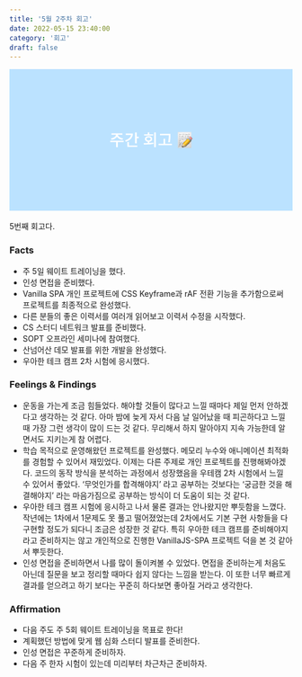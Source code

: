 ```yaml
---
title: '5월 2주차 회고'
date: 2022-05-15 23:40:00
category: '회고'
draft: false
---
```


<div align="center">
  <img src="../../assets/retrospect.png">
</div>

5번째 회고다.

### Facts

- 주 5일 웨이트 트레이닝을 했다.
- 인성 면접을 준비했다.
- Vanilla SPA 개인 프로젝트에 CSS Keyframe과 rAF 전환 기능을 추가함으로써 프로젝트를 최종적으로 완성했다.
- 다른 분들의 좋은 이력서를 여러개 읽어보고 이력서 수정을 시작했다.
- CS 스터디 네트워크 발표를 준비했다.
- SOPT 오프라인 세미나에 참여했다.
- 산넘어산 데모 발표를 위한 개발을 완성했다.
- 우아한 테크 캠프 2차 시험에 응시했다.

### Feelings & Findings

- 운동을 가는게 조금 힘들었다. 해야할 것들이 많다고 느낄 때마다 제일 먼저 안하겠다고 생각하는 것 같다. 아마 밤에 늦게 자서 다음 날 일어났을 때 피곤하다고 느낄 때 가장 그런 생각이 많이 드는 것 같다. 무리해서 하지 말아야지 지속 가능한데 알면서도 지키는게 참 어렵다.
- 학습 목적으로 운영해왔던 프로젝트를 완성했다. 메모리 누수와 애니메이션 최적화를 경험할 수 있어서 재밌었다. 이제는 다른 주제로 개인 프로젝트를 진행해봐야겠다. 코드의 동작 방식을 분석하는 과정에서 성장했음을 우테캠 2차 시험에서 느낄 수 있어서 좋았다. ‘무엇인가를 합격해야지’ 라고 공부하는 것보다는 ‘궁금한 것을 해결해야지’ 라는 마음가짐으로 공부하는 방식이 더 도움이 되는 것 같다.
- 우아한 테크 캠프 시험에 응시하고 나서 물론 결과는 안나왔지만 뿌듯함을 느꼈다. 작년에는 1차에서 1문제도 못 풀고 떨어졌었는데 2차에서도 기본 구현 사항들을 다 구현할 정도가 되다니 조금은 성장한 것 같다. 특히 우아한 테크 캠프를 준비해야지라고 준비하지는 않고 개인적으로 진행한 VanillaJS-SPA 프로젝트 덕을 본 것 같아서 뿌듯한다.
- 인성 면접을 준비하면서 나를 많이 돌이켜볼 수 있었다. 면접을 준비하는게 처음도 아닌데 질문을 보고 정리할 때마다 쉽지 않다는 느낌을 받는다. 이 또한 너무 빠르게 결과를 얻으려고 하기 보다는 꾸준히 하다보면 좋아질 거라고 생각한다.

### Affirmation

- 다음 주도 주 5회 웨이트 트레이닝을 목표로 한다!
- 계획했던 방법에 맞게 웹 심화 스터디 발표를 준비한다.
- 인성 면접은 꾸준하게 준비하자.
- 다음 주 한자 시험이 있는데 미리부터 차근차근 준비하자.
